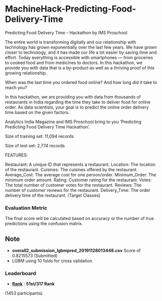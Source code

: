 # MachineHack-Predicting-Food-Delivery-Time
Predicting Food Delivery Time - Hackathon by IMS Proschool

The entire world is transforming digitally and our relationship with technology has grown exponentially over the last few years. We have grown closer to technology, and it has made our life a lot easier by saving time and effort. Today everything is accessible with smartphones — from groceries to cooked food and from medicines to doctors. In this hackathon, we provide you with data that is a by-product as well as a thriving proof of this growing relationship. 

When was the last time you ordered food online? And how long did it take to reach you?

In this hackathon, we are providing you with data from thousands of restaurants in India regarding the time they take to deliver food for online order. As data scientists, your goal is to predict the online order delivery time based on the given factors.

Analytics India Magazine and IMS Proschool bring to you ‘Predicting Predicting Food Delivery Time Hackathon’.

Size of training set: 11,094 records

Size of test set: 2,774 records

FEATURES:

Restaurant: A unique ID that represents a restaurant.
Location: The location of the restaurant.
Cuisines: The cuisines offered by the restaurant.
Average_Cost: The average cost for one person/order.
Minimum_Order: The minimum order amount.
Rating: Customer rating for the restaurant.
Votes: The total number of customer votes for the restaurant.
Reviews: The number of customer reviews for the restaurant.
Delivery_Time: The order delivery time of the restaurant. (Target Classes) 

### Evaluation Metric
The final score will be calculated based on accuracy or the number of true predictions using the confusion matrix.

## Note

* **overall2_submission_lgbmpred_20191128013448.csv** Score of 0.8215573 (Submitted)
* LGBM using 10 folds for cross validation


### Leaderboard

* **[Rank](https://www.machinehack.com/course/predicting-food-delivery-time-hackathon-by-ims-proschool/leaderboard)** : **51st/317 Rank**

(1453 participants)

